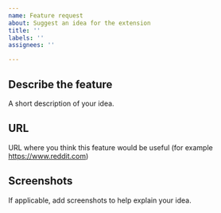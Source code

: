 ```yaml
---
name: Feature request
about: Suggest an idea for the extension
title: ''
labels: ''
assignees: ''

---
```


## Describe the feature
A short description of your idea.

## URL
URL where you think this feature would be useful (for example https://www.reddit.com)

## Screenshots
If applicable, add screenshots to help explain your idea.

